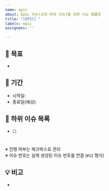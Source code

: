 ```yaml
---
name: epic
about: Epic 이슈(상위-하위 이슈)를 위한 이슈 템플릿
title: "[EPIC] "
labels: epic
assignees: ''

---
```


## 🎯 목표
- 

## 📆 기간
- 시작일: 
- 종료일(예상): 

## 🧩 하위 이슈 목록
- [ ] #

※ 진행 여부는 체크박스로 관리  
※ 이슈 번호는 실제 생성된 이슈 번호를 연결 (`#12` 형식)

## 💡 비고
-
